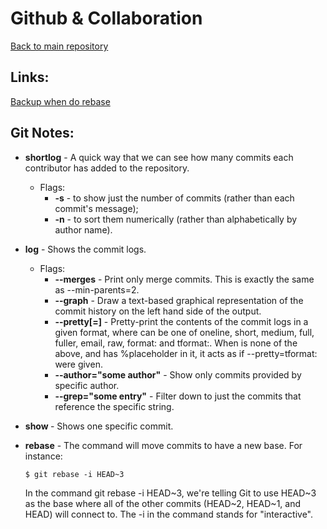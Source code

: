 # Github & Collaboration

[Back to main repository](https://github.com/Airomad/Udacity)

## Links:
[Backup when do rebase](https://www.youtube.com/watch?time_continue=117&v=H5JqcdIB5y0)

## Git Notes:
- **shortlog** - A quick way that we can see how many commits each contributor has added to the repository.
  * Flags:
    * **-s** - to show just the number of commits (rather than each commit's message);
    * **-n** - to sort them numerically (rather than alphabetically by author name).
- **log** - Shows the commit logs.
  * Flags:
    * **--merges** - Print only merge commits. This is exactly the same as --min-parents=2.
    * **--graph** - Draw a text-based graphical representation of the commit history on the left hand side of the output. 
    * **--pretty[=<format>]** - Pretty-print the contents of the commit logs in a given format, where <format> can be one of oneline, short, medium, full, fuller, email, raw, format:<string> and tformat:<string>. When <format> is none of the above, and has %placeholder in it, it acts as if --pretty=tformat:<format> were given.
    * **--author="some author"** - Show only commits provided by specific author.
    * **--grep="some entry"** - Filter down to just the commits that reference the specific string.

- **show <SHA>** - Shows one specific commit.
- **rebase** - The command will move commits to have a new base. For instance:
  ```shell
  $ git rebase -i HEAD~3
  ```
  In the command git rebase -i HEAD~3, we're telling Git to use HEAD~3 as the base where all of the other commits (HEAD~2, HEAD~1, and HEAD) will connect to. The -i in the command stands for "interactive".